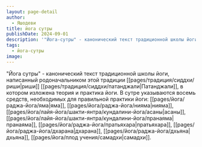 ```yaml
---
layout: page-detail
author:
  - Яшодеви
title: йога сутры
publishDate: 2024-09-01
description: '"Йога-сутры" - канонический текст традиционной школы йоги, написанный родоначальником этой традиции риши Патанджали, в котором изложена теория и практика йоги. В сутре указываются восемь средств, необходимых для правильной практики йоги яма, нияма, асана, пранаяма, пратьяхара, дхарана, дхьяна, самадхи.'
tags:
  - йога-сутры
image:
---
```

"Йога сутры" - канонический текст традиционной школы йоги, написанный родоначальником этой традиции [[pages/традиция/сиддхи/риши|риши]] [[pages/традиция/сиддхи/патанджали|Патанджали]], в котором изложена теория и практика йоги. В сутре указываются восемь средств, необходимых для правильной практики йоги: [[pages/йога/раджа-йога/яма|яма]], [[pages/йога/раджа-йога/нияма|нияма]], [[pages/йога/лайя-йога/шакти-янтра/кундалини-йога/асаны|асаны]], [[pages/йога/лайя-йога/шакти-янтра/кундалини-йога/пранаяма|пранаяма]], [[pages/йога/раджа-йога/пратьяхара|пратьяхара]], [[pages/йога/раджа-йога/дхарана|дхарана]], [[pages/йога/раджа-йога/дхьяна|дхьяна]], [[pages/йога/плод учения/самадхи|самадхи]].

